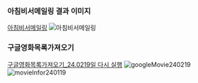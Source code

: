 ### 아침비서메일링 결과 이미지 
[아침비서메일링](https://github.com/connieYim/Jupyter/blob/main/%EC%95%84%EC%B9%A8%EB%B9%84%EC%84%9C%EB%A9%94%EC%9D%BC%EB%A7%81.ipynb)
![아침비서메일링](https://github.com/connieYim/Jupyter/assets/131242654/ae64ff9c-797c-41aa-bcc7-dbc8fe9cc17c)

### 구글영화목록가져오기
[구글영화목록가져오기_24.0219일 다시 실행]()
![googleMovie240219](https://github.com/connieYim/Jupyter/assets/131242654/c6c78013-749d-4d8a-9b2e-3475b8e4ce5a)
![movieInfor240119](https://github.com/connieYim/Jupyter/assets/131242654/37404fcf-c348-4e8b-8cc8-3c4eb1517f8c)
